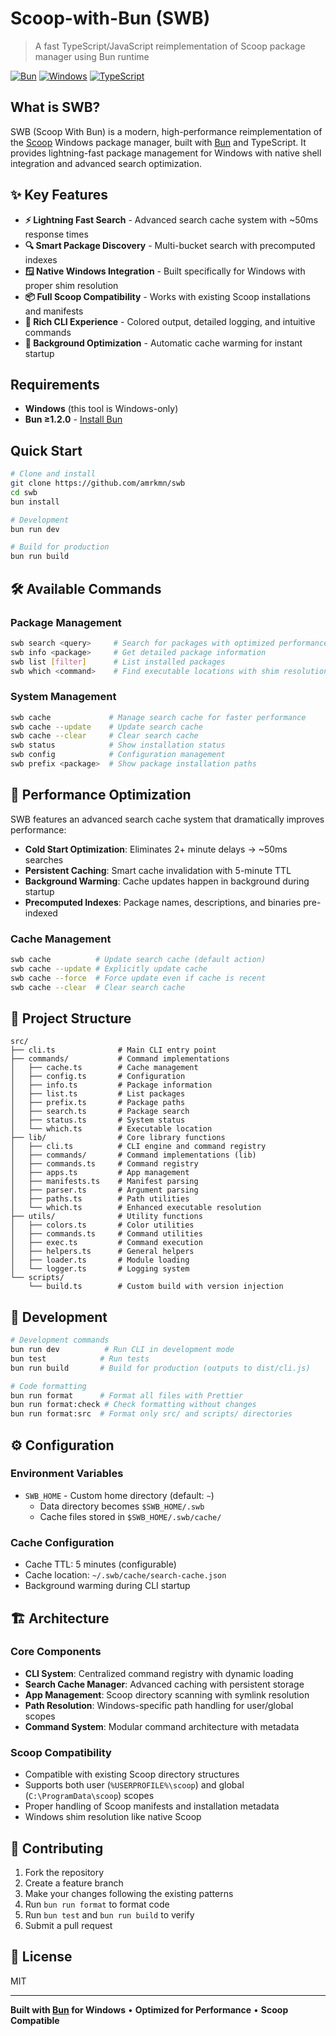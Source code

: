 # Scoop-with-Bun (SWB)

> A fast TypeScript/JavaScript reimplementation of Scoop package manager using Bun runtime

[![Bun](https://img.shields.io/badge/Bun-≥1.2.0-black?logo=bun)](https://bun.com)
[![Windows](https://img.shields.io/badge/Platform-Windows-blue?logo=windows)](https://www.microsoft.com/windows)
[![TypeScript](https://img.shields.io/badge/TypeScript-ES2022-blue?logo=typescript)](https://www.typescriptlang.org/)

## What is SWB?

SWB (Scoop With Bun) is a modern, high-performance reimplementation of the [Scoop](https://scoop.sh/) Windows package manager, built with [Bun](https://bun.com) and TypeScript. It provides lightning-fast package management for Windows with native shell integration and advanced search optimization.

## ✨ Key Features

- **⚡ Lightning Fast Search** - Advanced search cache system with ~50ms response times
- **🔍 Smart Package Discovery** - Multi-bucket search with precomputed indexes
- **🪟 Native Windows Integration** - Built specifically for Windows with proper shim resolution
- **📦 Full Scoop Compatibility** - Works with existing Scoop installations and manifests
- **🎨 Rich CLI Experience** - Colored output, detailed logging, and intuitive commands
- **🚀 Background Optimization** - Automatic cache warming for instant startup

## Requirements

- **Windows** (this tool is Windows-only)
- **Bun ≥1.2.0** - [Install Bun](https://bun.com/docs/installation)

## Quick Start

```bash
# Clone and install
git clone https://github.com/amrkmn/swb
cd swb
bun install

# Development
bun run dev

# Build for production
bun run build
```

## 🛠️ Available Commands

### Package Management

```bash
swb search <query>     # Search for packages with optimized performance
swb info <package>     # Get detailed package information
swb list [filter]      # List installed packages
swb which <command>    # Find executable locations with shim resolution
```

### System Management

```bash
swb cache             # Manage search cache for faster performance
swb cache --update    # Update search cache
swb cache --clear     # Clear search cache
swb status            # Show installation status
swb config            # Configuration management
swb prefix <package>  # Show package installation paths
```

## 🚀 Performance Optimization

SWB features an advanced search cache system that dramatically improves performance:

- **Cold Start Optimization**: Eliminates 2+ minute delays → ~50ms searches
- **Persistent Caching**: Smart cache invalidation with 5-minute TTL
- **Background Warming**: Cache updates happen in background during startup
- **Precomputed Indexes**: Package names, descriptions, and binaries pre-indexed

### Cache Management

```bash
swb cache          # Update search cache (default action)
swb cache --update # Explicitly update cache
swb cache --force  # Force update even if cache is recent
swb cache --clear  # Clear search cache
```

## 📁 Project Structure

```
src/
├── cli.ts              # Main CLI entry point
├── commands/           # Command implementations
│   ├── cache.ts        # Cache management
│   ├── config.ts       # Configuration
│   ├── info.ts         # Package information
│   ├── list.ts         # List packages
│   ├── prefix.ts       # Package paths
│   ├── search.ts       # Package search
│   ├── status.ts       # System status
│   └── which.ts        # Executable location
├── lib/                # Core library functions
│   ├── cli.ts          # CLI engine and command registry
│   ├── commands/       # Command implementations (lib)
│   ├── commands.ts     # Command registry
│   ├── apps.ts         # App management
│   ├── manifests.ts    # Manifest parsing
│   ├── parser.ts       # Argument parsing
│   ├── paths.ts        # Path utilities
│   └── which.ts        # Enhanced executable resolution
├── utils/              # Utility functions
│   ├── colors.ts       # Color utilities
│   ├── commands.ts     # Command utilities
│   ├── exec.ts         # Command execution
│   ├── helpers.ts      # General helpers
│   ├── loader.ts       # Module loading
│   └── logger.ts       # Logging system
└── scripts/
    └── build.ts        # Custom build with version injection
```

## 🔧 Development

```bash
# Development commands
bun run dev          # Run CLI in development mode
bun test            # Run tests
bun run build       # Build for production (outputs to dist/cli.js)

# Code formatting
bun run format      # Format all files with Prettier
bun run format:check # Check formatting without changes
bun run format:src  # Format only src/ and scripts/ directories
```

## ⚙️ Configuration

### Environment Variables

- `SWB_HOME` - Custom home directory (default: `~`)
  - Data directory becomes `$SWB_HOME/.swb`
  - Cache files stored in `$SWB_HOME/.swb/cache/`

### Cache Configuration

- Cache TTL: 5 minutes (configurable)
- Cache location: `~/.swb/cache/search-cache.json`
- Background warming during CLI startup

## 🏗️ Architecture

### Core Components

- **CLI System**: Centralized command registry with dynamic loading
- **Search Cache Manager**: Advanced caching with persistent storage
- **App Management**: Scoop directory scanning with symlink resolution
- **Path Resolution**: Windows-specific path handling for user/global scopes
- **Command System**: Modular command architecture with metadata

### Scoop Compatibility

- Compatible with existing Scoop directory structures
- Supports both user (`%USERPROFILE%\scoop`) and global (`C:\ProgramData\scoop`) scopes
- Proper handling of Scoop manifests and installation metadata
- Windows shim resolution like native Scoop

## 🤝 Contributing

1. Fork the repository
2. Create a feature branch
3. Make your changes following the existing patterns
4. Run `bun run format` to format code
5. Run `bun test` and `bun run build` to verify
6. Submit a pull request

## 📄 License

MIT

---

**Built with [Bun](https://bun.com) for Windows** • **Optimized for Performance** • **Scoop Compatible**
